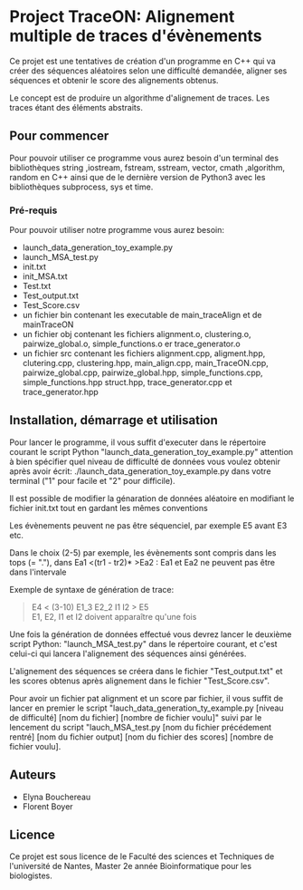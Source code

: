 # Project TraceON: Alignement multiple de traces d'évènements

Ce projet est une tentatives de création d'un programme en C++ qui va créer des séquences aléatoires selon une difficulté demandée, aligner ses séquences et obtenir le score des alignements obtenus.

Le concept est de produire un algorithme d'alignement de traces. Les traces étant des éléments abstraits.

## Pour commencer

Pour pouvoir utiliser ce programme vous aurez besoin d'un terminal des bibliothèques string ,iostream, fstream, sstream, vector, cmath ,algorithm, random en C++ ainsi que de le dernière version de Python3 avec les bibliothèques subprocess, sys et time. 

### Pré-requis 

Pour pouvoir utiliser notre programme vous aurez besoin:

- launch_data_generation_toy_example.py
- launch_MSA_test.py
- init.txt
- init_MSA.txt
- Test.txt
- Test_output.txt
- Test_Score.csv
- un fichier bin contenant les executable de main_traceAlign et de mainTraceON
- un fichier obj contenant les fichiers alignment.o, clustering.o, pairwize_global.o, simple_functions.o er trace_generator.o
- un fichier src  contenant les fichiers alignment.cpp, aligment.hpp, clutering.cpp, clustering.hpp, main_align.cpp, main_TraceON.cpp, pairwize_global.cpp, pairwize_global.hpp, simple_functions.cpp, simple_functions.hpp struct.hpp, trace_generator.cpp et trace_generator.hpp

## Installation, démarrage et utilisation

Pour lancer le programme, il vous suffit d'executer dans le répertoire courant le script Python "launch_data_generation_toy_example.py" attention à bien spécifier quel niveau de difficulté de données vous voulez obtenir après avoir écrit: ./launch_data_generation_toy_example.py dans votre terminal ("1" pour facile et "2" pour difficile).

Il est possible de modifier la génaration de données aléatoire en modifiant le fichier init.txt tout en gardant les mêmes conventions  

Les évènements peuvent ne pas être séquenciel, par exemple E5 avant E3 etc.  

Dans le choix (2-5) par exemple, les évènements sont compris dans les tops (= "."), dans Ea1 <(tr1 - tr2)* >Ea2 : Ea1 et Ea2 ne peuvent pas être dans l'intervale

Exemple de syntaxe de génération de trace:
> E4 < (3-10) E1_3 E2_2 I1 I2 > E5  
> E1, E2, I1 et I2 doivent apparaître qu'une fois

Une fois la génération de données effectué vous devrez lancer le deuxième script Python: "launch_MSA_test.py" dans le répertoire courant, et c'est celui-ci qui lancera l'alignement des séquences ainsi générées.

L'alignement des séquences se créera dans le fichier "Test_output.txt" et les scores obtenus après alignement dans le fichier "Test_Score.csv".

Pour avoir un fichier pat alignment et un score par fichier, il vous suffit de lancer en premier le script  "lauch_data_generation_ty_example.py [niveau de difficulté] [nom du fichier] [nombre de fichier voulu]" suivi par le lencement du script "lauch_MSA_test.py [nom du fichier précédement rentré] [nom du fichier output] [nom du fichier des scores] [nombre de fichier voulu].

## Auteurs

- Elyna Bouchereau
- Florent Boyer

## Licence

Ce projet est sous licence de le Faculté des sciences et Techniques de l'université de Nantes, Master 2e année Bioinformatique pour les biologistes. 



